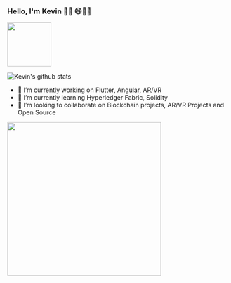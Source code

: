 ### Hello, I'm Kevin 👋🏾 😄👨‍💻 <p >
<img src="https://github.com/lordvins226/lordvins226/blob/master/assets/animation1.gif" width="100" height="100">
</p>

![Kevin's github stats](https://github-readme-stats.vercel.app/api?username=lordvins226&show_icons=true&theme=tokyonight)

- 🔭 I’m currently working on Flutter, Angular, AR/VR
- 🌱 I’m currently learning Hyperledger Fabric, Solidity
- 👯 I’m looking to collaborate on Blockchain projects, AR/VR Projects and Open Source

<p >
<img src="https://github.com/lordvins226/lordvins226/blob/master/assets/animation2.gif" width="350" height="350">
</p>

<!--
**lordvins226/lordvins226** is a ✨ _special_ ✨ repository because its `README.md` (this file) appears on your GitHub profile.

Here are some ideas to get you started:



- 🤔 I’m looking for help with ...
- 💬 Ask me about ...
- 📫 How to reach me: ...
- 😄 Pronouns: ...
- ⚡ Fun fact: ...
-->

